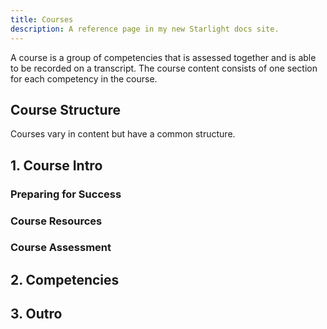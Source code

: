 ```yaml
---
title: Courses
description: A reference page in my new Starlight docs site.
---
```


A course is a group of competencies that is assessed together and is able to be recorded on a transcript. The course content consists of one section for each competency in the course.

## Course Structure

Courses vary in content but have a common structure.

## 1. Course Intro

### Preparing for Success

### Course Resources

### Course Assessment

## 2. Competencies

## 3. Outro
